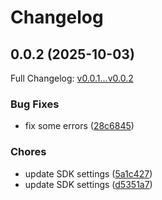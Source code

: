 # Changelog

## 0.0.2 (2025-10-03)

Full Changelog: [v0.0.1...v0.0.2](https://github.com/unityaisolutions/bandlab-sdk-python/compare/v0.0.1...v0.0.2)

### Bug Fixes

* fix some errors ([28c6845](https://github.com/unityaisolutions/bandlab-sdk-python/commit/28c68454c2d3f5c196af9bbcaa7182ddd1b20092))


### Chores

* update SDK settings ([5a1c427](https://github.com/unityaisolutions/bandlab-sdk-python/commit/5a1c427a2cc11d958257fc1da0d72ca3636772a8))
* update SDK settings ([d5351a7](https://github.com/unityaisolutions/bandlab-sdk-python/commit/d5351a772def48a0453c1c1e9e3bc75cb6bf145c))
